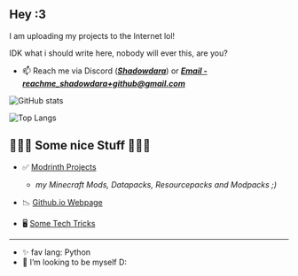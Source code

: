 ## Hey :3
I am uploading my projects to the Internet lol!

IDK what i should write here, nobody will ever this, are you?

- 📫 Reach me via Discord (***[Shadowdara](https://discord.gg/9Jh8B8pkJa)***) or ***<a href="mailto:reachme_shadowdara+github@gmail.com">Email - reachme_shadowdara+github@gmail.com</a>***

<!--

- 👋 Hi, I’m @ShadowDara
- 👀 I’m interested in programming
- 🌱 I’m currently learning to code and design my own games
- 💞️ I’m looking to collaborate on my style XD
- 😄 Pronouns: she/her
- ⚡ Fun fact: I never watched something on Netflix
- ✨ My favurite Programming language is tbh **Python** but i dont know a lot different programming languages, so maybe there is altough which i would like more when i discover them but i am using Java the most for Minecraft programming!

-->

<!---
ShadowDara/ShadowDara is a ✨ special ✨ repository because its `README.md` (this file) appears on your GitHub profile.
You can click the Preview link to take a look at your changes.
-->

![GitHub stats](https://github-readme-stats.vercel.app/api?username=Shadowdara&theme=midnight-purple&show_icons=true)

<!-- 

![Top Time](https://github-readme-stats.vercel.app/api/wakatime?username=Shadowdara&theme=radical&langs_count=20)

-->

![Top Langs](https://github-readme-stats.vercel.app/api/top-langs/?username=Shadowdara&layout=compact&theme=midnight-purple&langs_count=20)

<!--

## Minecraft Projects

- 🌳 **I am a Minecraft Data-, Resource-Pack and Mod Creator**
- 💡If you have:
  - some ideas for projects
  - want to do abproject together
  - ask for help
#### 📨 **DM ME**

  - **Google Form:** [https://forms.gle/yrfSjNPmCC9gvs396](https://forms.gle/yrfSjNPmCC9gvs396)

-->

## 🚨🚨🚨 Some nice Stuff 🚨🚨🚨

- ✅ [Modrinth Projects](https://modrinth.com/user/Shadowdara)
  - *my Minecraft Mods, Datapacks, Resourcepacks and Modpacks ;)*

-  📉 [Github.io Webpage](https://shadowdara.github.io)

-  🖥️ [Some Tech Tricks](https://gist.github.com/ShadowDara/d9891f08687e40a843ec1527c2516f05)

---

- ✨ fav lang: Python
- 💞️ I’m looking to be myself D:
<!--

---

### My Projects

<a href="https://github.com/ShadowDara/Discord-Package-Stats"><img src="https://github-readme-stats.vercel.app/api/pin/?username=shadowdara&repo=Discord-Package-Stats&theme=radical"></a>


--- 

<details><summary>More Spam!</summary>
<h3>Repository Stats</h3>
<hr><ul>
  <li>All: <b>50</b></li>
  <li>Public: <b>19</b></li>
  <li>Private: <b>31</b></li>
</ul>
</details>

-->
